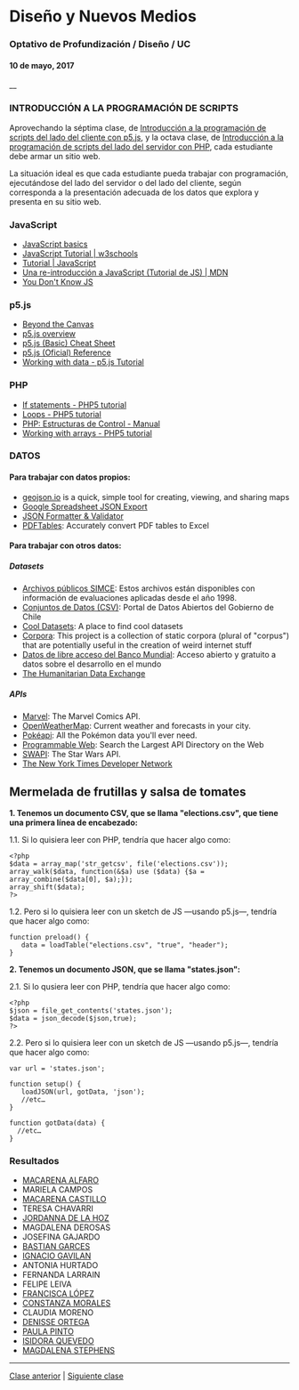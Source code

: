 # Diseño y Nuevos Medios
### Optativo de Profundización / Diseño / UC
#### 10 de mayo, 2017
__

### INTRODUCCIÓN A LA PROGRAMACIÓN DE SCRIPTS

Aprovechando la séptima clase, de [Introducción a la programación de scripts del lado del cliente con p5.js](https://github.com/profesorfaco/dno037-2017-07#diseño-y-nuevos-medios), y la octava clase, de [Introducción a la programación de scripts del lado del servidor con PHP](https://github.com/profesorfaco/dno037-2017-08/#diseño-y-nuevos-medios), cada estudiante debe armar un sitio web.

La situación ideal es que cada estudiante pueda trabajar con programación, ejecutándose del lado del servidor o del lado del cliente, según corresponda a la presentación adecuada de los datos que explora y presenta en su sitio web.

### JavaScript

- [JavaScript basics](https://github.com/processing/p5.js/wiki/JavaScript-basics)
- [JavaScript Tutorial | w3schools](https://www.w3schools.com/js/default.asp)
- [Tutorial | JavaScript](https://www.javascript.com/try)
- [Una re-introducción a JavaScript (Tutorial de JS) | MDN](https://developer.mozilla.org/es/docs/Web/JavaScript/Una_re-introducci%C3%B3n_a_JavaScript)
- [You Don't Know JS](https://github.com/getify/You-Dont-Know-JS)

### p5.js

- [Beyond the Canvas](https://github.com/processing/p5.js/wiki/Beyond-the-canvas)
- [p5.js overview](https://github.com/processing/p5.js/wiki/p5.js-overview)
- [p5.js (Basic) Cheat Sheet](http://bsk.education/SE8_p5js/p5CheatSheet/)
- [p5.js (Oficial) Reference](https://p5js.org/reference/)
- [Working with data - p5.js Tutorial](https://youtu.be/rJaXOFfwGVw?list=PLRqwX-V7Uu6a-SQiI4RtIwuOrLJGnel0r)


### PHP

- [If statements - PHP5 tutorial](http://www.php5-tutorial.com/basics/if-statements/)
- [Loops - PHP5 tutorial](http://www.php5-tutorial.com/basics/loops/)
- [PHP: Estructuras de Control - Manual](http://php.net/manual/es/language.control-structures.php)
- [Working with arrays - PHP5 tutorial](http://www.php5-tutorial.com/data-types/working-with-arrays/)

### DATOS

#### Para trabajar con datos propios:

- [geojson.io](http://geojson.io/) is a quick, simple tool for creating, viewing, and sharing maps
- [Google Spreadsheet JSON Export](https://gist.github.com/pamelafox/1878143)
- [JSON Formatter & Validator](https://jsonformatter.curiousconcept.com/)
- [PDFTables](https://pdftables.com/): Accurately convert PDF tables to Excel

#### Para trabajar con otros datos:

##### Datasets

- [Archivos públicos SIMCE](http://bases-nat.agenciaeducacion.cl/): Estos archivos están disponibles con información de evaluaciones aplicadas desde el  año 1998.
- [Conjuntos de Datos (CSV)](http://datos.gob.cl/dataset?res_format=CSV&q=&sort=metadata_modified+desc): Portal de Datos Abiertos del Gobierno de Chile
- [Cool Datasets](http://cooldatasets.com/): A place to find cool datasets
- [Corpora](https://github.com/dariusk/corpora): This project is a collection of static corpora (plural of "corpus") that are potentially useful in the creation of weird internet stuff
- [Datos de libre acceso del Banco Mundial](http://datos.bancomundial.org/): Acceso abierto y gratuito a datos sobre el desarrollo en el mundo
- [The Humanitarian Data Exchange](https://data.humdata.org/group/chl)

##### APIs
- [Marvel](https://developer.marvel.com/): The Marvel Comics API.
- [OpenWeatherMap](https://openweathermap.org/current): Current weather and forecasts in your city.
- [Pokéapi](http://pokeapi.co/): All the Pokémon data you'll ever need.
- [Programmable Web](https://www.programmableweb.com/category/all/apis): Search the Largest API Directory on the Web
- [SWAPI](https://swapi.co/): The Star Wars API.
- [The New York Times Developer Network](http://developer.nytimes.com/)


## Mermelada de frutillas y salsa de tomates

**1. Tenemos un documento CSV, que se llama "elections.csv", que tiene una primera línea de encabezado:**

1.1. Si lo quisiera leer con PHP, tendría que hacer algo como:

```
<?php
$data = array_map('str_getcsv', file('elections.csv'));
array_walk($data, function(&$a) use ($data) {$a = array_combine($data[0], $a);});
array_shift($data);
?>
```

1.2. Pero si lo quisiera leer con un sketch de JS —usando p5.js—, tendría que hacer algo como:

```
function preload() {
   data = loadTable("elections.csv", "true", "header");
}
```

**2. Tenemos un documento JSON, que se llama "states.json":**

2.1. Si lo qusiera leer con PHP, tendría que hacer algo como:

```
<?php
$json = file_get_contents('states.json');
$data = json_decode($json,true);
?>
```

2.2. Pero si lo quisiera leer con un sketch de JS —usando p5.js—, tendría que hacer algo como:

```
var url = 'states.json';

function setup() {
   loadJSON(url, gotData, 'json');
   //etc…
}

function gotData(data) {
  //etc…
}
```

### Resultados

- [MACARENA ALFARO](http://profesor.faco.cl/dno037/05-10-2017/alfaro/)
- MARIELA CAMPOS
- [MACARENA CASTILLO](http://profesor.faco.cl/dno037/05-10-2017/castillo/)
- TERESA CHAVARRI
- [JORDANNA DE LA HOZ](http://profesor.faco.cl/dno037/05-10-2017/de_la_hoz/)
- MAGDALENA DEROSAS
- JOSEFINA GAJARDO
- [BASTIAN GARCES](http://profesor.faco.cl/dno037/05-10-2017/garces/)
- [IGNACIO GAVILAN](http://profesor.faco.cl/dno037/05-10-2017/gavilan/)
- ANTONIA HURTADO
- FERNANDA LARRAIN
- FELIPE LEIVA
- [FRANCISCA LÓPEZ](http://profesor.faco.cl/dno037/05-10-2017/lopez/)
- [CONSTANZA MORALES](http://profesor.faco.cl/dno037/05-10-2017/morales/)
- CLAUDIA MORENO
- [DENISSE ORTEGA](http://profesor.faco.cl/dno037/05-10-2017/ortega/)
- [PAULA PINTO](http://profesor.faco.cl/dno037/05-10-2017/pinto/)
- [ISIDORA QUEVEDO](http://profesor.faco.cl/dno037/05-10-2017/quevedo/)
- [MAGDALENA STEPHENS](http://profesor.faco.cl/dno037/05-10-2017/stephens/)

---------

[Clase anterior](https://github.com/profesorfaco/dno037-2017-08/) | [Siguiente clase](https://github.com/profesorfaco/dno037-2017-10/)
